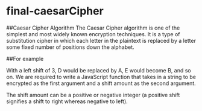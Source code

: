 # final-caesarCipher

##Caesar Cipher Algorithm
The Caesar Cipher algorithm is one of the simplest and most widely known encryption techniques. It is a type of substitution cipher in which each letter in the plaintext is replaced by a letter some fixed number of positions down the alphabet.

##For example

With a left shift of 3, D would be replaced by A, E would become B, and so on. We are required to write a JavaScript function that takes in a string to be encrypted as the first argument and a shift amount as the second argument.

The shift amount can be a positive or negative integer (a positive shift signifies a shift to right whereas negative to left).
